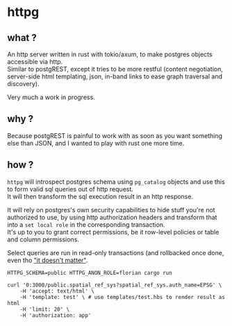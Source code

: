 # httpg

## what ?

An http server written in rust with tokio/axum, to make postgres objects accessible via http.  
Similar to postgREST, except it tries to be more restful (content negotiation, server-side html templating, json, in-band links to ease graph traversal and discovery).

Very much a work in progress.

## why ?

Because postgREST is painful to work with as soon as you want something else than JSON, and I wanted to play with rust one more time.  

## how ?

`httpg` will introspect postgres schema using `pg_catalog` objects and use this to form valid sql queries out of http request.  
It will then transform the sql execution result in an http response.

It will rely on postgres's own security capabilities to hide stuff you're not authorized to use, by using http authorization headers and transform that into a `set local role` in the corresponding transaction.  
It's up to you to grant correct permissions, be it row-level policies or table and column permissions.

Select queries are run in read-only transactions (and rollbacked once done, even tho ["it doesn't matter"](https://www.postgresql.org/message-id/flat/07FDEE0ED7455A48AC42AC2070EDFF7C67EBDF%40corpsrv2.tazznetworks.com).

```
HTTPG_SCHEMA=public HTTPG_ANON_ROLE=florian cargo run

curl '0:3000/public.spatial_ref_sys?spatial_ref_sys.auth_name=EPSG' \
    -H 'accept: text/html' \
    -H 'template: test' \ # use templates/test.hbs to render result as html
    -H 'limit: 20' \
    -H 'authorization: app'
```
